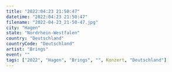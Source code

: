 ```yaml
---
title: "2022:04:23 21:50:47"
datetime: "2022:04:23 21:50:47"
filename: "2022-04-23_21-50-47.jpg"
city: "Hagen"
state: "Nordrhein-Westfalen"
country: "Deutschland"
countryCode: "Deutschland"
artist: "Brings"
event: ""
tags: ["2022", "Hagen", "Brings", "", Konzert, "Deutschland"]
---
```

